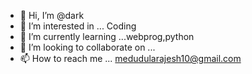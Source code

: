 - 👋 Hi, I’m @dark
- 👀 I’m interested in ... Coding
- 🌱 I’m currently learning ...webprog,python
- 💞️ I’m looking to collaborate on ...
- 📫 How to reach me ... medudularajesh10@gmail.com

<!---
dark1010101010/dark1010101010 is a ✨ special ✨ repository because its `README.md` (this file) appears on your GitHub profile.
You can click the Preview link to take a look at your changes.
--->
